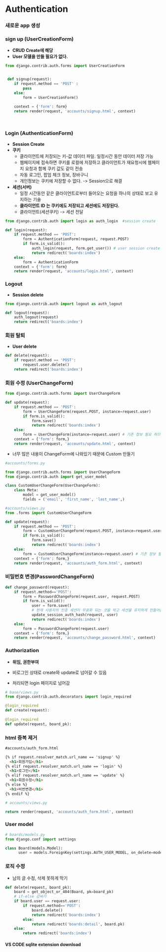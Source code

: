 # Authentication



### 새로운 app  생성



### sign up (UserCreationForm)

- __CRUD Create에 해당__
- __User  모델을 만들 필요가 없다.__

```python
from django.contrib.auth.forms import UserCreationForm


 def signup(request):
    if request.method == 'POST' :
        pass
    else:
        form = UserCreationForm()

    context = {'form': form}
    return render(request, 'accounts/signup.html', context)
```

​	

### Login (AuthenticationForm)

- __Session Create__
- __쿠키__
  - 클라이언트에 저장되는 키-값 데이터 파일. 일정시간 동안 데이터 저장 가능
  - 웹페이지에 접속하면 쿠키를 로컬에 저장하고 클라이언트가 재요청시에 웹페이지 요청과 함께 쿠키 값도 같이 전송
  - 자동 로그인, 팝업 체크 정보, 장바구니
  - 개인정보는 쿠키에 저장할 수 없다. -> Session으로 해결
- __세션(서버)__
  - 일정 시간동안 같은 클라이언트로부터 들어오는 요청을 하나의 상태로 보고 유지하는 기술
  - __클라이언트 ID 는 쿠키에도 저장되고 세션에도 저장된다.__
  - 클라이언트(세션쿠키) -> 세션 전달

```python
from django.contrib.auth import login as auth_login  #session create

def login(request):
    if request.method == 'POST':
        form = AuthenticationForm(request, request.POST)
        if form.is_valid():
            auth_login(request, form.get_user()) # user session create
            return redirect('boards:index')
    else:
        form = AuthenticationForm
    context = {'form': form}
    return render(request, 'accounts/login.html', context)

```

### Logout

- __Session delete__

```python
from django.contrib.auth import logout as auth_logout

def logout(request):
    auth_logout(request)
    return redirect('boards:index')      


```

### 회원 탈퇴

- __User delete__

```python
def delete(request):
    if request.method == 'POST':
        request.user.delete()
    return redirect('boards:index')
```



### 회원 수정 (UserChangeForm)

```python
from django.contrib.auth.forms import UserChangeForm

def update(request):
    if request.method == 'POST':
        form = UserChangeForm(request.POST, instance=request.user)
        if form.is_valid():
            form.save()
            return redirect('boards:index')
    else:
        form = UserChangeForm(instance=request.user) # 기존 정보 필요 하므로 instance
    context = {'form': form,}
    return render(request, 'accounts/update.html', context)
```

- 너무 많은 내용이 ChangeForm에 나와있기 때문에 Custom 만들기

```python
#accounts/forms.py

from django.contrib.auth.forms import UserChangeForm
from django.contrib.auth import get_user_model

class CustomUserChangeForm(UserChangeForm):
    class Meta:
        model = get_user_model()
        fields = ('email', 'first_name', 'last_name',)
```

```python
#accounts/views.py
from .forms import CustomUserChangeForm

def update(request):
    if request.method == 'POST':
        form = CustomUserChangeForm(request.POST, instance=request.user)
        if form.is_valid():
            form.save()
            return redirect('boards:index')
    else:
        form = CustomUserChangeForm(instance=request.user) # 기존 정보 필요 하므로 instance
    context = {'form': form,}
    return render(request, 'accounts/auth_form.html', context)
```





### 비밀번호 변경(PasswordChangeForm)

```python
def change_password(request):
    if request.method=='POST':
        form = PasswordChangeForm(request.user, request.POST)
        if form.is_valid():
            user = form.save()
            # 현재 사용자의 인증 세션이 무효화 되는 것을 막고 세션을 유지하게 만들어준다.
            update_session_auth_hash(request, user)
            return redirect('boards:index')
    else:
        form = PasswordChangeForm(request.user)
    context = {'form': form,}
    return render(request, 'accounts/change_password.html', context)
```





### Authorization

- __위임, 권한부여__

- 비로그인 상태로  create와 update로 넘어갈 수 있음
- 처리되면 login 페이지로 넘어감

```python
# base/views.py
from django.contrib.auth.decorators import login_required

@login_required
def create(request):
    
@login_required
def update(request, board_pk):

```



### html 중복 제거

```html
#accounts/auth_form.html

{% if request.resolver_match.url_name == 'signup' %}
  <h1>회원가입</h1>
{% elif request.resolver_match.url_name == 'login' %}
  <h1>로그인</h1>
{% elif request.resolver_match.url_name == 'update' %}
  <h1>회원수정</h1>
{% else %}
  <h1>비번변경</h1>
{% endif %}
```



```python
# accounts/views.py

return render(request, 'accounts/auth_form.html', context)
```



###  User model

```python
# boards/models.py
from django.conf import settings

class Board(models.Model):
      user = models.ForeignKey(settings.AUTH_USER_MODEL, on_delete=models.CASCADE)
```



### 로직 수정

- 남의 글 수정, 삭제 못하게 막기

```python
def delete(request, board_pk):
    board = get_object_or_404(Board, pk=board_pk)
    # if-else 감싸기
    if board.user == request.user: 
        if request.method=='POST':
            board.delete()
            return redirect('boards:index')
        else:
            return redirect('boards:detail', board.pk)
    else:
        return redirect('boards:index')
```





#### VS CODE sqlite extension download

